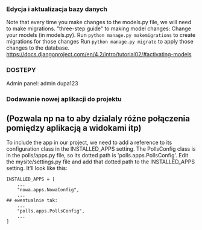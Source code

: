 ### Edycja i aktualizacja bazy danych
Note that every time you make changes to the models.py file, we will need to make migrations.
"three-step guide" to making model changes:
    Change your models (in models.py).
    Run `python manage.py makemigrations` to create migrations for those changes
    Run `python manage.py migrate` to apply those changes to the database.
https://docs.djangoproject.com/en/4.2/intro/tutorial02/#activating-models


### DOSTEPY
Admin panel:
  admin
  dupa123


### Dodawanie nowej aplikacji do projektu
## (Pozwala np na to aby dzialaly różne połączenia pomiędzy aplikacją a widokami itp)
To include the app in our project, we need to add a reference to its configuration class in the INSTALLED_APPS setting. The PollsConfig class is in the polls/apps.py file, so its dotted path is 'polls.apps.PollsConfig'. Edit the mysite/settings.py file and add that dotted path to the INSTALLED_APPS setting. It’ll look like this:

```
INSTALLED_APPS = [
    ...
    "nowa.apps.NowaConfig",
    ...
## ewentualnie tak:
    ...
    "polls.apps.PollsConfig",
    ...
]
```